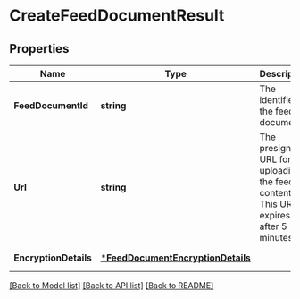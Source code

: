 # CreateFeedDocumentResult

## Properties
Name | Type | Description | Notes
------------ | ------------- | ------------- | -------------
**FeedDocumentId** | **string** | The identifier of the feed document. | [default to null]
**Url** | **string** | The presigned URL for uploading the feed contents. This URL expires after 5 minutes. | [default to null]
**EncryptionDetails** | [***FeedDocumentEncryptionDetails**](FeedDocumentEncryptionDetails.md) |  | [default to null]

[[Back to Model list]](../README.md#documentation-for-models) [[Back to API list]](../README.md#documentation-for-api-endpoints) [[Back to README]](../README.md)

